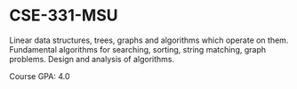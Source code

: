 # CSE-331-MSU
Linear data structures, trees, graphs and algorithms which operate on them. Fundamental algorithms for searching, sorting, string matching, graph problems. Design and analysis of algorithms.

Course GPA: 4.0
